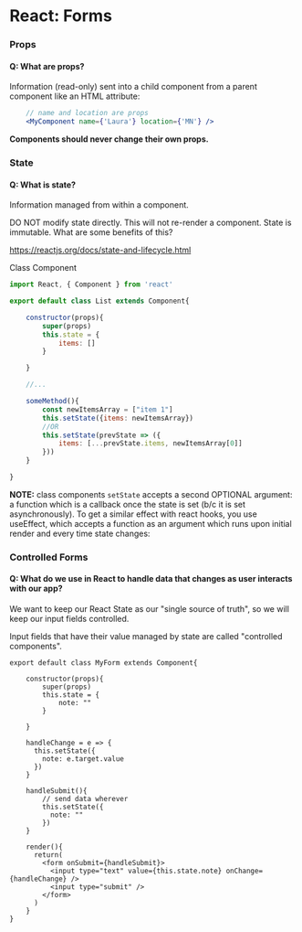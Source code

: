 # React: Forms

### Props

#### Q: What are props?

Information (read-only) sent into a child component from a parent component like an HTML attribute:

```jsx
    // name and location are props
    <MyComponent name={'Laura'} location={'MN'} />

```

**Components should never change their own props.**


### State

#### Q: What is state?

Information managed from within a component.

DO NOT modify state directly.
This will not re-render a component.
State is immutable. What are some benefits of this?

https://reactjs.org/docs/state-and-lifecycle.html


Class Component

```jsx
import React, { Component } from 'react'

export default class List extends Component{

    constructor(props){
        super(props)
        this.state = {
            items: []
        }

    }

    //...

    someMethod(){
        const newItemsArray = ["item 1"]
        this.setState({items: newItemsArray})
        //OR
        this.setState(prevState => ({
            items: [...prevState.items, newItemsArray[0]]
        }))
    }

}

```

**NOTE:** class components `setState` accepts a second OPTIONAL argument: a function which is a callback once the state is set (b/c it is set asynchronously). To get a similar effect with react hooks, you use useEffect, which accepts a function as an argument which runs upon initial render and every time state changes:


### Controlled Forms

#### Q: What do we use in React to handle data that changes as user interacts with our app?

We want to keep our React State as our "single source of truth", so we will keep our input fields controlled.

Input fields that have their value managed by state are called "controlled components".

```
export default class MyForm extends Component{

    constructor(props){
        super(props)
        this.state = {
            note: ""
        }

    }

    handleChange = e => {
      this.setState({
        note: e.target.value
      })
    }

    handleSubmit(){
        // send data wherever
        this.setState({
          note: ""
        })
    }

    render(){
      return(
        <form onSubmit={handleSubmit}>
          <input type="text" value={this.state.note} onChange={handleChange} />
          <input type="submit" />
        </form>
      )
    }
}
```